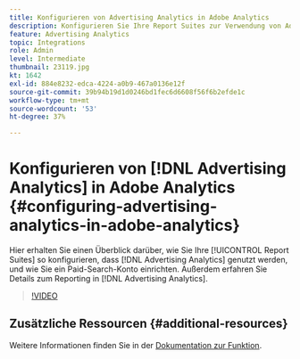 ```yaml
---
title: Konfigurieren von Advertising Analytics in Adobe Analytics
description: Konfigurieren Sie Ihre Report Suites zur Verwendung von Advertising Analytics.
feature: Advertising Analytics
topic: Integrations
role: Admin
level: Intermediate
thumbnail: 23119.jpg
kt: 1642
exl-id: 884e8232-edca-4224-a0b9-467a0136e12f
source-git-commit: 39b94b19d1d0246bd1fec6d6608f56f6b2efde1c
workflow-type: tm+mt
source-wordcount: '53'
ht-degree: 37%

---
```


# Konfigurieren von [!DNL Advertising Analytics] in Adobe Analytics {#configuring-advertising-analytics-in-adobe-analytics}

Hier erhalten Sie einen Überblick darüber, wie Sie Ihre [!UICONTROL Report Suites] so konfigurieren, dass [!DNL Advertising Analytics] genutzt werden, und wie Sie ein Paid-Search-Konto einrichten. Außerdem erfahren Sie Details zum Reporting in [!DNL Advertising Analytics].

>[!VIDEO](https://video.tv.adobe.com/v/38354/?quality=12&learn=on&captions=ger)

## Zusätzliche Ressourcen {#additional-resources}

Weitere Informationen finden Sie in der [Dokumentation zur Funktion](https://experienceleague.adobe.com/docs/analytics/integration/advertising-analytics/overview.html?lang=de).
